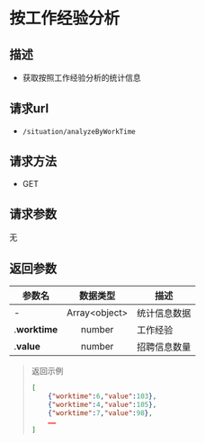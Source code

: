 # 按工作经验分析

## 描述

- 获取按照工作经验分析的统计信息

## 请求url

- `/situation/analyzeByWorkTime`

## 请求方法

- GET

## 请求参数

无

## 返回参数

|参数名|数据类型|描述|
|---|:---:|---|
|-|Array\<object>|统计信息数据|
|.**worktime**|number|工作经验|
|.**value**|number|招聘信息数量|

> 返回示例
>
> ```json
> [
>     {"worktime":6,"value":103},
>     {"worktime":4,"value":105},
>     {"worktime":7,"value":98},
>     ……
> ]
>```
